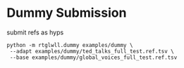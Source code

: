 # Dummy Submission

submit refs as hyps

    python -m rtglwll.dummy examples/dummy \
     --adapt examples/dummy/ted_talks_full_test.ref.tsv \
     --base examples/dummy/global_voices_full_test.ref.tsv    
